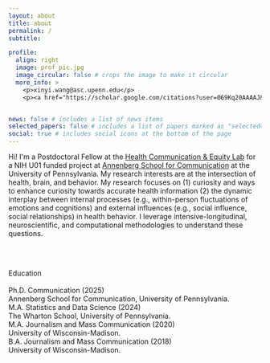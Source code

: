 ```yaml
---
layout: about
title: about
permalink: /
subtitle: 

profile:
  align: right
  image: prof_pic.jpg
  image_circular: false # crops the image to make it circular
  more_info: >
    <p>xinyi.wang@asc.upenn.edu</p>
    <p><a href="https://scholar.google.com/citations?user=069Kq20AAAAJ&hl=en" target="_blank">Google Scholar</a></p>


news: false # includes a list of news items
selected_papers: false # includes a list of papers marked as "selected={true}"
social: true # includes social icons at the bottom of the page
---
```


Hi! I'm a Postdoctoral Fellow at the [Health Communication & Equity Lab](https://www.asc.upenn.edu/research/centers/health-communication-and-equity-lab) for a NIH U01 funded project at [Annenberg School for Communication](https://www.asc.upenn.edu/people/graduate-student/xinyi-wang/) at the University of Pennsylvania. My research interests are at the intersection of health, brain, and behavior. My research focuses on (1) curiosity and ways to enhance curiosity towards accurate health information (2) the dynamic interplay between internal processes (e.g., within-person fluctuations of emotions and cognitions) and external influences (e.g., social influence, social relationships) in health behavior. I leverage intensive-longitudinal, neuroscientific, and computational methodologies to understand these questions.

<br>
<br>

<div class="outfit-font">
  <p class="special-paragraph">
    <span class="bold">Education</span><br><br>
    <span class="bold">Ph.D. Communication (2025)</span><br>    
    Annenberg School for Communication, University of Pennsylvania.<br>
    <span class="bold">M.A. Statistics and Data Science (2024)</span><br>  
    The Wharton School, University of Pennsylvania.<br>
    <span class="bold">M.A. Journalism and Mass Communication (2020)</span><br>    
    University of Wisconsin-Madison.<br>
    <span class="bold">B.A. Journalism and Mass Communication (2018)</span><br> 
    University of Wisconsin-Madison.<br>
  </p>
</div>
